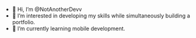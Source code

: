 - 👋 Hi, I’m @NotAnotherDevv
- 👀 I’m interested in developing my skills while simultaneously building a portfolio.
- 🌱 I’m currently learning mobile development.

<!---
NotAnotherDevv/NotAnotherDevv is a ✨ special ✨ repository because its `README.md` (this file) appears on your GitHub profile.
You can click the Preview link to take a look at your changes.
--->
